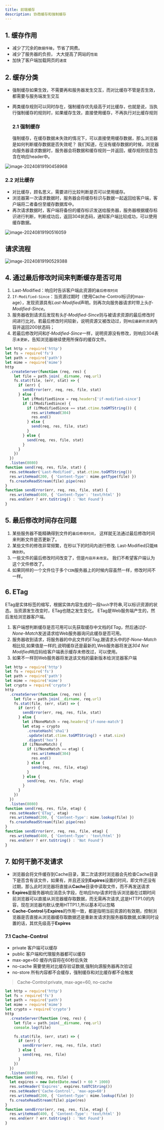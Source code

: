```yaml
---
title: 前端缓存
description: 协商缓存和强制缓存
---
```


## 1. 缓存作用

- 减少了冗余的`数据传输`，节省了网费。
- 减少了服务器的负担， 大大提高了网站的`性能`
- 加快了客户端加载网页的`速度`

## 2. 缓存分类

- 强制缓存如果生效，不需要再和服务器发生交互，而对比缓存不管是否生效，都需要与服务端发生交互

- 两类缓存规则可以同时存在，强制缓存优先级高于对比缓存，也就是说，当执行强制缓存的规则时，如果缓存生效，直接使用缓存，不再执行对比缓存规则

  ### 2.1 强制缓存

  强制缓存，在缓存数据未失效的情况下，可以直接使用缓存数据，那么浏览器是如何判断缓存数据是否失效呢？ 我们知道，在没有缓存数据的时候，浏览器向服务器请求数据时，服务器会将数据和缓存规则一并返回，缓存规则信息包含在响应header中。

![image-20240819190458968](https://p.ipic.vip/opy83w.png)

### 2.2 对比缓存

- 对比缓存，顾名思义，需要进行比较判断是否可以使用缓存。
- 浏览器第一次请求数据时，服务器会将缓存标识与数据一起返回给客户端，客户端将二者备份至缓存数据库中。
- 再次请求数据时，客户端将备份的缓存标识发送给服务器，服务器根据缓存标识进行判断，判断成功后，返回304状态码，通知客户端比较成功，可以使用缓存数据。

![image-20240819190516059](https://p.ipic.vip/fuwolc.png)

## 请求流程

![image-20240819190529388](https://p.ipic.vip/mt01jg.png)

## 4. 通过最后修改时间来判断缓存是否可用

1. Last-Modified：响应时告诉客户端此资源的`最后修改时间`
2. `If-Modified-Since`：当资源过期时（使用Cache-Control标识的max-age），发现资源具有*Last-Modified*声明，则再次向服务器请求时带上头*If-Modified-Since*。
3. 服务器收到请求后发现有头*If-Modified-Since*则与被请求资源的最后修改时间进行比对。若最后修改时间较新，说明资源又被改动过，则`响应最新的资源`内容并返回200状态码；
4. 若最后修改时间和*If-Modified-Since*一样，说明资源没有修改，则响应304表示`未更新`，告知浏览器继续使用所保存的缓存文件。

```javascript
let http = require('http')
let fs = require('fs')
let path = require('path')
let mime = require('mime')
http
  .createServer(function (req, res) {
    let file = path.join(__dirname, req.url)
    fs.stat(file, (err, stat) => {
      if (err) {
        sendError(err, req, res, file, stat)
      } else {
        let ifModifiedSince = req.headers['if-modified-since']
        if (ifModifiedSince) {
          if (ifModifiedSince == stat.ctime.toGMTString()) {
            res.writeHead(304)
            res.end()
          } else {
            send(req, res, file, stat)
          }
        } else {
          send(req, res, file, stat)
        }
      }
    })
  })
  .listen(8080)
function send(req, res, file, stat) {
  res.setHeader('Last-Modified', stat.ctime.toGMTString())
  res.writeHead(200, { 'Content-Type': mime.getType(file) })
  fs.createReadStream(file).pipe(res)
}
function sendError(err, req, res, file, stat) {
  res.writeHead(400, { 'Content-Type': 'text/html' })
  res.end(err ? err.toString() : 'Not Found')
}
```

## 5. 最后修改时间存在问题

1. 某些服务器不能精确得到文件的`最后修改时间`， 这样就无法通过最后修改时间来判断文件是否更新了。
2. 某些文件的修改非常频繁，在秒以下的时间内进行修改. Last-Modified只能`精确到秒`。
3. 一些文件的最后修改时间改变了，但是`内容并未改变`。 我们不希望客户端认为这个文件修改了。
4. 如果同样的一个文件位于多个`CDN`服务器上的时候内容虽然一样，修改时间不一样。

## 6. ETag

ETag是实体标签的缩写，根据实体内容生成的一段`hash`字符串,可以标识资源的状态。当资源发生改变时，ETag也随之发生变化。 ETag是Web服务端产生的，然后发给浏览器客户端。

1. 客户端想判断缓存是否可用可以先获取缓存中文档的*ETag*，然后通过*If-None-Match*发送请求给Web服务器询问此缓存是否可用。
2. 服务器收到请求，将服务器的中此文件的*ETag*,跟请求头中的*If-None-Match*相比较,如果值是一样的,说明缓存还是最新的,Web服务器将发送*304 Not Modified*响应码给客户端表示缓存未修改过，可以使用。
3. 如果不一样则Web服务器将发送该文档的最新版本给浏览器客户端

```js
let http = require('http')
let fs = require('fs')
let path = require('path')
let mime = require('mime')
let crypto = require('crypto')
http
  .createServer(function (req, res) {
    let file = path.join(__dirname, req.url)
    fs.stat(file, (err, stat) => {
      if (err) {
        sendError(err, req, res, file, stat)
      } else {
        let ifNoneMatch = req.headers['if-none-match']
        let etag = crypto
          .createHash('sha1')
          .update(stat.ctime.toGMTString() + stat.size)
          .digest('hex')
        if (ifNoneMatch) {
          if (ifNoneMatch == etag) {
            res.writeHead(304)
            res.end()
          } else {
            send(req, res, file, etag)
          }
        } else {
          send(req, res, file, etag)
        }
      }
    })
  })
  .listen(8080)
function send(req, res, file, etag) {
  res.setHeader('ETag', etag)
  res.writeHead(200, { 'Content-Type': mime.lookup(file) })
  fs.createReadStream(file).pipe(res)
}
function sendError(err, req, res, file, etag) {
  res.writeHead(400, { 'Content-Type': 'text/html' })
  res.end(err ? err.toString() : 'Not Found')
}
```

## 7. 如何干脆不发请求

- 浏览器会将文件缓存到Cache目录，第二次请求时浏览器会先检查Cache目录下是否含有该文件，如果有，并且还没到**Expires**设置的时间，即文件还没有过期，那么此时浏览器将直接从**Cache**目录中读取文件，而不再发送请求
- **Expires**是服务器响应消息头字段，在响应*http*请求时告诉浏览器在过期时间前浏览器可以直接从浏览器缓存取数据，而无需再次请求,这是HTTP1.0的内容，现在浏览器均默认使用HTTP1.1,所以基本可以忽略
- **Cache-Control**与**Expires**的作用一致，都是指明当前资源的有效期，控制浏览器是否直接从浏览器缓存取数据还是重新发请求到服务器取数据,如果同时设置的话，其优先级高于**Expires**

### 7.1 Cache-Control

- private 客户端可以缓存
- public 客户端和代理服务器都可以缓存
- max-age=60 缓存内容将在60秒后失效
- no-cache 需要使用对比缓存验证数据,强制向源服务器再次验证
- no-store 所有内容都不会缓存，强制缓存和对比缓存都不会触发

> Cache-Control:private, max-age=60, no-cache

```js
let http = require('http')
let fs = require('fs')
let path = require('path')
let mime = require('mime')
let crypto = require('crypto')
http
  .createServer(function (req, res) {
    let file = path.join(__dirname, req.url)
    console.log(file)

    fs.stat(file, (err, stat) => {
      if (err) {
        sendError(err, req, res, file, stat)
      } else {
        send(req, res, file)
      }
    })
  })
  .listen(8080)
function send(req, res, file) {
  let expires = new Date(Date.now() + 60 * 1000)
  res.setHeader('Expires', expires.toUTCString())
  res.setHeader('Cache-Control', 'max-age=60')
  res.writeHead(200, { 'Content-Type': mime.lookup(file) })
  fs.createReadStream(file).pipe(res)
}
function sendError(err, req, res, file, etag) {
  res.writeHead(400, { 'Content-Type': 'text/html' })
  res.end(err ? err.toString() : 'Not Found')
}
```
